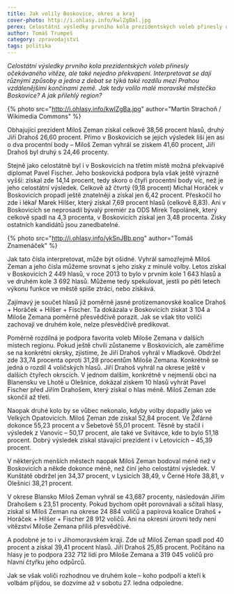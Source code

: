 ```yaml
---
title: Jak volily Boskovice, okres a kraj
cover-photo: http://i.ohlasy.info/kwlZgBal.jpg
perex: Celostátní výsledky prvního kola prezidentských voleb přinesly očekávaného vítěze, ale také nejedno překvapení. Jak tedy volilo malé moravské městečko Boskovice? A jak přilehlý region?
author: Tomáš Trumpeš
category: zpravodajství
tags: politika
---
```


*Celostátní výsledky prvního kola prezidentských voleb přinesly očekávaného vítěze, ale také nejedno překvapení. Interpretovat se dají různými způsoby a jedna z debat se týká také rozdílu mezi Prahou  vzdálenějšími končinami země. Jak tedy volilo malé moravské městečko Boskovice? A jak přilehlý region?*

{% photo src="http://i.ohlasy.info/kwlZgBa.jpg" author="Martin Strachoň / Wikimedia Commons" %}

Obhajující prezident Miloš Zeman získal celkově 38,56 procent hlasů, druhý Jiří Drahoš 26,60 procent. Přímo v Boskovicích se jejich výsledek liší jen asi o dva procentní body – Miloš Zeman vyhrál se ziskem 41,60 procent, Jiří Drahoš byl druhý s 24,46 procenty.

Stejně jako celostátně byl i v Boskovicích na třetím místě možná překvapivě diplomat Pavel Fischer. Jeho boskovická podpora byla však ještě výrazně vyšší: získal zde 14,14 procent, tedy skoro o čtyři procentní body víc, než je jeho celostátní výsledek. Celkově až čtvrtý (9,18 procent) Michal Horáček v Boskovicích propadl ještě znatelněji a získal jen 6,42 procent. Přeskočil ho zde i lékař Marek Hilšer, který získal 7,69 procent hlasů (celkově 8,83). Ani v Boskovicích se neprosadil bývalý premiér za ODS Mirek Topolánek, který celkově spadl na 4,3 procenta, v Boskovicích získal jen 3,48 procenta. Zisky ostatních kandidátů jsou zanedbatelné.

{% photo src="http://i.ohlasy.info/ykSnJBb.png" author="Tomáš Znamenáček" %}

Jak tato čísla interpretovat, může být ošidné. Vyhrál samozřejmě Miloš Zeman a jeho čísla můžeme srovnat s jeho zisky z minulé volby. Letos získal v Boskovicích 2 449 hlasů, v roce 2013 to bylo v prvním kole 1 643 hlasů a ve druhém kole 3 692 hlasů. Můžeme tedy spekulovat, jestli po pěti letech výkonu funkce ve městě spíše ztrácí, nebo získává.

Zajímavý je součet hlasů již poměrně jasné protizemanovské koalice Drahoš + Horáček + Hilšer + Fischer. Ta dokázala v Boskovicích získat 3 104 a Miloše Zemana poměrně přesvědčivě porazit. Jak se však tito voliči zachovají ve druhém kole, nelze přesvědčivě predikovat.

Poměrně rozdílná je podpora favorita voleb Miloše Zemana v dalších místech regionu. Pokud ještě chvíli zůstaneme v Boskovicích, ale zaměříme se na konkrétní okrsky, zjistíme, že Jiří Drahoš vyhrál v Mladkově. Obdržel zde 33,74 procenta oproti 31,28 procentům Miloše Zemana. Konkrétně se jedná o rozdíl 4 voličských hlasů. Jiří Drahoš vyhrál na okrese ještě v dalších čtyřech okrscích. V jednom dalším, konkrétně v nejmenší obci na Blanensku ve Lhotě u Olešnice, dokázal ziskem 10 hlasů vyhrát Pavel Fischer před Jiřím Drahošem, který získal o hlas méně. Miloš Zeman zde skončil až třetí.

Naopak druhé kolo by se vůbec nekonalo, kdyby volby dopadly jako ve Velkých Opatovicích. Miloš Zeman zde získal 52,84 procent. Ve Žďárné dokonce 55,23 procent a v Šebetově 55,01 procent. Těsně by stačil i výsledek z Vanovic – 50,17 procent, ale také ve Svitávce, kde to bylo 51,18 procent. Dobrý výsledek získal stávající prezident i v Letovicích – 45,39 procent.

V některých menších městech naopak Miloš Zeman bodoval méně než v Boskovicích a někde dokonce méně, než činí jeho celostátní výsledek. V Kunštátě obdržel jen 34,37 procent, v Lysicích 38,49, v Černé Hoře 38,81, v Olešnici 38,21 procent.

V okrese Blansko Miloš Zeman vyhrál se 43,687 procenty, následován Jiřím Drahošem s 23,51 procenty. Pokud bychom opět porovnávali a sčítali hlasy, získal si Miloš Zeman na okrese 24 884 voličů a papírová koalice Drahoš + Horáček + Hilšer + Fischer 28 912 voličů. Ani na okresní úrovni tedy není vítězství Miloše Zemana příliš přesvědčivé.

A podobné je to i v Jihomoravském kraji. Zde už Miloš Zeman spadl pod 40 procent a získal 39,41 procent hlasů. Jiří Drahoš 25,85 procent. Počítáno na hlasy je to podpora 232 712 lidí pro Miloše Zemana a 319 045 voličů pro hlavní čtyřku jeho odpůrců.

Jak se však voliči rozhodnou ve druhém kole – koho podpoří a kteří k volbám přijdou, se dozvíme až v sobotu 27. ledna odpoledne.